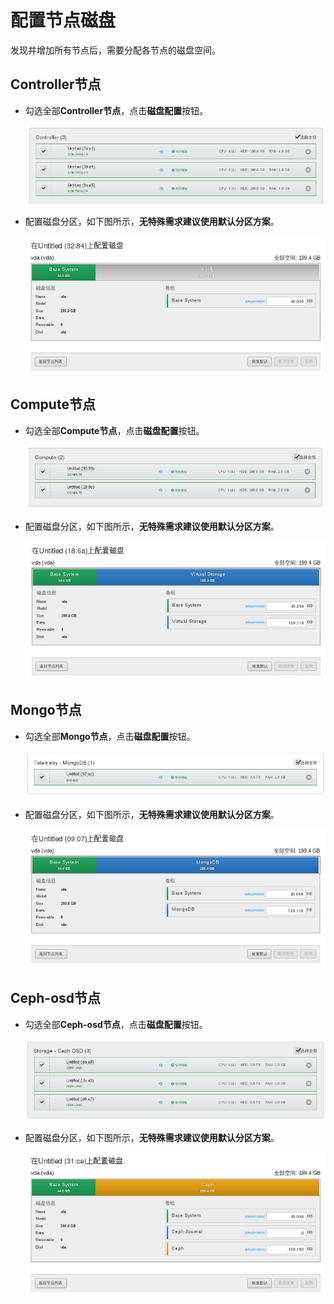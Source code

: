 # 配置节点磁盘

发现并增加所有节点后，需要分配各节点的磁盘空间。

## Controller节点

* 勾选全部**Controller节点**，点击**磁盘配置**按钮。

  ![openstack_install_451](../images/openstack_install_451.png)

* 配置磁盘分区，如下图所示，**无特殊需求建议使用默认分区方案**。

  ![openstack_install_462](../images/openstack_install_462.png)

## Compute节点

* 勾选全部**Compute节点**，点击**磁盘配置**按钮。

  ![openstack_install_453](../images/openstack_install_453.png)

* 配置磁盘分区，如下图所示，**无特殊需求建议使用默认分区方案**。

  ![openstack_install_464](../images/openstack_install_464.png)

## Mongo节点

* 勾选全部**Mongo节点**，点击**磁盘配置**按钮。

  ![openstack_install_455](../images/openstack_install_455.png)

* 配置磁盘分区，如下图所示，**无特殊需求建议使用默认分区方案**。

  ![openstack_install_466](../images/openstack_install_466.png)

## Ceph-osd节点

* 勾选全部**Ceph-osd节点**，点击**磁盘配置**按钮。

  ![openstack_install_457](../images/openstack_install_457.png)

* 配置磁盘分区，如下图所示，**无特殊需求建议使用默认分区方案**。

  ![openstack_install_468](../images/openstack_install_468.png)
